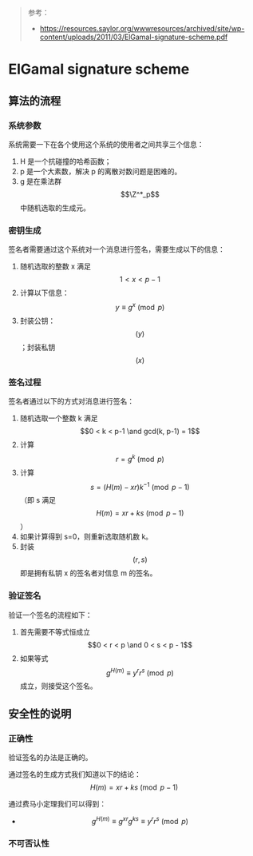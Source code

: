 > 参考：
>
> - <https://resources.saylor.org/wwwresources/archived/site/wp-content/uploads/2011/03/ElGamal-signature-scheme.pdf>

# ElGamal signature scheme

## 算法的流程

### 系统参数

系统需要一下在各个使用这个系统的使用者之间共享三个信息：

1. H 是一个抗碰撞的哈希函数；
2. p 是一个大素数，解决 p 的离散对数问题是困难的。
3. g 是在乘法群 $$\Z^*_p$$ 中随机选取的生成元。

### 密钥生成

签名者需要通过这个系统对一个消息进行签名，需要生成以下的信息：

1. 随机选取的整数 x 满足 $$1 < x < p-1$$
2. 计算以下信息：$$y \equiv g^x \pmod{p}$$
3. 封装公钥：$$(y)$$；封装私钥 $$(x)$$

### 签名过程

签名者通过以下的方式对消息进行签名：

1. 随机选取一个整数 k 满足 $$0 < k < p-1 \and gcd(k, p-1) = 1$$
2. 计算 $$r = g^k \pmod{p}$$
3. 计算 $$s = (H(m) - xr)k^{-1} \pmod{p-1}$$（即 s 满足 $$H(m) = xr + ks \pmod{p-1}$$）
4. 如果计算得到 s=0，则重新选取随机数 k。
5. 封装 $$(r, s)$$ 即是拥有私钥 x 的签名者对信息 m 的签名。

### 验证签名

验证一个签名的流程如下：

1. 首先需要不等式恒成立 $$0 < r < p \and 0 < s < p - 1$$
2. 如果等式 $$g^{H(m)} \equiv y^r r^s \pmod{p}$$ 成立，则接受这个签名。

## 安全性的说明

### 正确性

验证签名的办法是正确的。

通过签名的生成方式我们知道以下的结论：$$H(m) = xr + ks \pmod{p-1}$$

通过费马小定理我们可以得到：

- $$g^{H(m)} \equiv g^{xr}g^{ks} \equiv y^r r^s \pmod{p}$$

### 不可否认性

